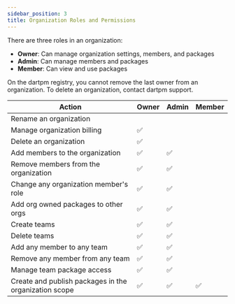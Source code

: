 ```yaml
---
sidebar_position: 3
title: Organization Roles and Permissions
---
```


There are three roles in an organization:

- **Owner**: Can manage organization settings, members, and packages
- **Admin**: Can manage members and packages
- **Member**: Can view and use packages

On the dartpm registry, you cannot remove the last owner from an organization. To delete an organization, contact dartpm support.


Action | Owner | Admin | Member |
--- | --- | --- | --- |
Rename an organization | | |
Manage organization billing	 | ✅ | |
Delete an organization | ✅ | |
Add members to the organization	| ✅ | ✅ |
Remove members from the organization | ✅ | ✅ |
Change any organization member's role | ✅ | ✅ |
Add org owned packages to other orgs | ✅ | ✅ |	
Create teams | ✅ | ✅ | 
Delete teams | ✅ | ✅ | 
Add any member to any team | ✅ | ✅ | 
Remove any member from any team	| ✅ | ✅ | 
Manage team package access | ✅ | ✅ |
Create and publish packages in the organization scope | ✅ | ✅ | ✅